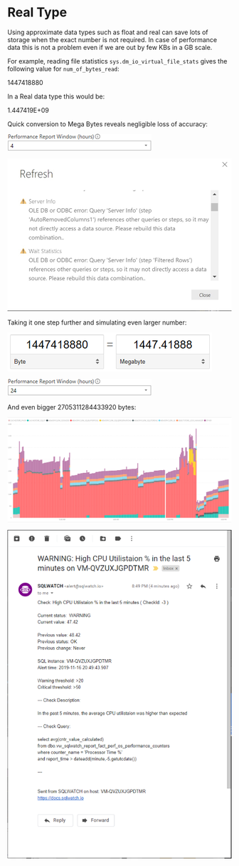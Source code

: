 # Real Type

Using approximate data types such as float and real can save lots of storage when the exact number is not required. In case of performance data this is not a problem even if we are out by few KBs in a GB scale.

For example, reading file statistics `sys.dm_io_virtual_file_stats` gives the following value for `num_of_bytes_read`:

1447418880

In a Real data type this would be:

1.447419E+09

Quick conversion to Mega Bytes reveals negligible loss of accuracy:

![](../../.gitbook/assets/image%20%2816%29.png)

![](../../.gitbook/assets/image%20%2897%29.png)

Taking it one step further and simulating even larger number:

![](../../.gitbook/assets/image%20%2880%29.png)

![](../../.gitbook/assets/image%20%285%29.png)

And even bigger 2705311284433920 bytes:

![](../../.gitbook/assets/image%20%289%29.png)

![](../../.gitbook/assets/image%20%2848%29.png)

